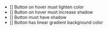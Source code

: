 

- [] Button on hover must lighten  color
- [] Button on hover must increase shadow
- [] Button must have shadow
- [] Button has linear gradient background color